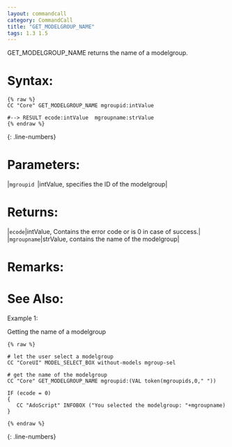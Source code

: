 ```yaml
---
layout: commandcall
category: CommandCall
title: "GET_MODELGROUP_NAME"
tags: 1.3 1.5
---
```


GET_MODELGROUP_NAME returns the name of a modelgroup.

# Syntax:  

```adoscript
{% raw %}
CC "Core" GET_MODELGROUP_NAME mgroupid:intValue

#--> RESULT ecode:intValue  mgroupname:strValue
{% endraw %}
```
{: .line-numbers}

# Parameters:  

|`mgroupid `|intValue, specifies the ID of the modelgroup|

# Returns:  

|`ecode`|intValue, Contains the error code or is 0 in case of success.|
|`mgroupname`|strValue, contains the name of the modelgroup|

# Remarks:



# See Also:  



Example 1:

Getting the name of a modelgroup  
```adoscript
{% raw %}

# let the user select a modelgroup
CC "CoreUI" MODEL_SELECT_BOX without-models mgroup-sel

# get the name of the modelgroup
CC "Core" GET_MODELGROUP_NAME mgroupid:(VAL token(mgroupids,0," "))

IF (ecode = 0)
{
   CC "AdoScript" INFOBOX ("You selected the modelgroup: "+mgroupname)
}

{% endraw %}
```
{: .line-numbers}

